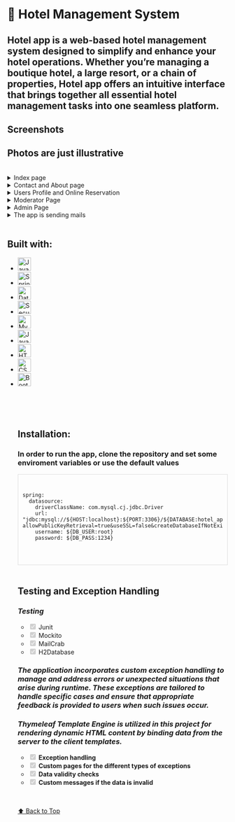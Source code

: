 <a id="top"></a>
<h1>🏨 Hotel Management System</h1>

<h2>Hotel app is a web-based hotel management system designed to simplify and enhance your hotel operations. Whether you’re managing a boutique hotel, a large resort, or a chain of properties, Hotel app offers an intuitive interface that brings together all essential hotel management tasks into one seamless platform.</h2>


   <h2>Screenshots</h2>
  <h2>Photos are just illustrative</h2>
  <br>
  
  <details>
    <summary>Index page</summary>
  <h2>The welcoming page of the app</h2>
  <h3>Not logged user</h3>
    <img src="https://github.com/user-attachments/assets/772939ac-44dd-4c3d-9dd7-e36c92a7782f" alt="Sample Image">
  <h3>Logged user</h3>
    <img src="https://github.com/user-attachments/assets/3c7945d7-3f81-47f5-b478-5b2051bcae6c" alt="Sample Image">
  <h3>Index page bottom part</h3>
    <img src="https://github.com/user-attachments/assets/e4bc7626-bf9e-4d76-acfa-aeba37887ae2" alt="Sample Image">
  <h3>Footer</h3>
    <img src="https://github.com/user-attachments/assets/e35559e5-3e4d-417e-96de-217bbf45a337" alt="Sample Image">
    <a href="#top">⬆️ Back to Top</a>
  </details>

  <details>
    <summary>Contact and About page</summary>
    <h2>Contact page</h2>
     <img src="https://github.com/user-attachments/assets/cb5b665c-01c4-44af-9f5d-6dcbeae33bec" alt="Sample Image">
    <h2>About page</h2>
     <img src="https://github.com/user-attachments/assets/2c926ced-341a-4813-bebc-e875fac0c5b1" alt="Sample Image">
     <a href="#top">⬆️ Back to Top</a>
  </details>

  <details>
    <summary>Users Profile and Online Reservation</summary>
     <h2>This are pages that all users can use</h2>
    <h3>User profile page</h3>
     <img src="https://github.com/user-attachments/assets/a0aa3036-5a13-420a-ba95-95723939d52d" alt="Sample Image">
    <h3>Online reservation page</h3>
     <img src="https://github.com/user-attachments/assets/e8493c59-25ac-4edb-9fd5-aa75bd3132d2" alt="Sample Image">
     <a href="#top">⬆️ Back to Top</a>
  </details>

  <details>
    <summary>Moderator Page</summary>
    <h2>Moderator role can add guest to hotel, checkout guest, check for new comments, contact requests, online reservations and this role have access to hotel overview</h2>
    <h3>Moderator page with no new comments, contact requests and online reservations</h3>
     <img src="https://github.com/user-attachments/assets/6bbda6ea-08ef-4e7b-b8ac-6f77763f6d4f" alt="Sample Image">
    <h3>Moderator page with new comments, contact requests and online reservations</h3>
     <img src="https://github.com/user-attachments/assets/7005d18b-505b-479f-a884-dff4d1d0b1dc" alt="Sample Image">
    <h3>Sample new online reservation</h3>
      <img src="https://github.com/user-attachments/assets/676f8991-2c6c-4f2a-9620-b865ab83caa3" alt="Sample Image">
     <a href="#top">⬆️ Back to Top</a>
  </details>

  <details>
    <summary>Admin Page</summary>
     <h2>Admin page have all the functunality of the app plus user roles management</h2>
    <h3>Admin page</h3>
     <img src="https://github.com/user-attachments/assets/2d519e55-268f-4cef-b7fe-bc31c7c72813" alt="Sample Image">
    <h3>User management page</h3>
     <img src="https://github.com/user-attachments/assets/f0f53bf5-96e4-4d31-ab1d-d0afbcc30856" alt="Sample Image">
     <a href="#top">⬆️ Back to Top</a>
  </details>
  
  <details>
    <summary>The app is sending mails</summary>
    <h2>It's only for testing purpose and a Docker image of MailCrab is used for sending mails</h2>
    <h2>Online Reservation Confirmation Email</h2>
     <img src="https://github.com/user-attachments/assets/11311380-62c1-4d5a-8382-27e51dc482d6" alt="Sample Image">
    <h2>Easter egg</h2>
     <h4>The app have an easter egg and it is sending email with bonus voucher when someone subscribe for second time</h4>
     <img src="https://github.com/user-attachments/assets/e21151a2-36ed-47ce-bbd9-afacc3ecf2fa" alt="Sample Image">
     <a href="#top">⬆️ Back to Top</a>
  </details>

<br>
<h2>Built with:</h2>
 <ul>
    
   <li class="task-list-item"> 
      <img height="30px" style="padding-right:10px;" src="https://camo.githubusercontent.com/3245d1b22e1659c3a95eac2b14dc9601f4eac7268e86189b90968b280df8311c/68747470733a2f2f696d672e736869656c64732e696f2f62616467652f4a6176612d454434323336" alt="Java">  
   </li>

   <li class="task-list-item">
      <img height="30px" style="padding-right:10px;" src="https://camo.githubusercontent.com/e5d9b25055cdc7a6a057583523c67a5b6dc6df64c186c92c52b503667812c901/68747470733a2f2f696d672e736869656c64732e696f2f62616467652f537072696e672d426f6f742d253233364242313344" alt="Spring boot">        
   </li>

   <li class="task-list-item">
      <img height="30px" style="padding-right:10px;" src="https://camo.githubusercontent.com/00984cbaea44f396be8d203bbae1efd86a401f1246acaf7c13d101d01c10629c/68747470733a2f2f696d672e736869656c64732e696f2f62616467652f537072696e672d446174614a50412d253233364242313344" alt="Data">    
   </li>
 
   <li class="task-list-item">
      <img height="30px" src="https://camo.githubusercontent.com/81a530cce72aeedfa8b988af7eab6622d162b7074096ae5a87431c6b3ec00ea5/68747470733a2f2f696d672e736869656c64732e696f2f62616467652f537072696e672d53656375726974792d253233443433353334" alt="Security"></img>
   </li>

   <li class="task-list-item">
      <img height="30px" style="padding-right:10px;" src="https://camo.githubusercontent.com/d1f42deda02609acd35acc1178178ce1e2588b3689ec9b7ce35f52f4f9720501/68747470733a2f2f696d672e736869656c64732e696f2f62616467652f4d792d53514c2d463539323142" alt="MySQL"></img>
   </li>

   <li class="task-list-item">
      <img height="30px" src="https://camo.githubusercontent.com/a5c9401ce9999209b8dc5cd596779c77e0db6755bfdff1783604e8f72eb9181c/68747470733a2f2f696d672e736869656c64732e696f2f62616467652f4a6176615363726970742d454344423646" alt="JavaScript"></img>
   </li>

   <li class="task-list-item">
      <img height="30px" src="https://camo.githubusercontent.com/762331ec09cd1995232f4e374cb8c6ad57fceb161f2b238bfb06f3516b49321b/68747470733a2f2f696d672e736869656c64732e696f2f62616467652f48544d4c2d463137353435" alt="HTML5"></img>
   </li>

   <li class="task-list-item">
     <img height="30px" src="https://camo.githubusercontent.com/0bc29fd5c002e6c8ac0bb673d594cdde6ab7667a779afcfe3e39b5ea918c4c4f/68747470733a2f2f696d672e736869656c64732e696f2f62616467652f4353532d323936344632" alt="CSS3"></img>
   </li>

   <li class="task-list-item">
     <img height="30px" src="https://camo.githubusercontent.com/195a883a665d2d0d8f3faf0a5c066e4fdab045a4f1e189d6a8db1296431e457a/68747470733a2f2f696d672e736869656c64732e696f2f62616467652f426f6f7473747261702d383530454636" alt="Bootstrap"></img>
   </li>

<br><br><br>
<h2>Installation:</h2>
<h3>In order to run the app, clone the repository and set some enviroment variables or use the default values</h3>
<div style="max-height: 200px; overflow-y: auto; padding: 10px; border: 1px solid #ddd;">
  <pre>
  <code>
spring:
  datasource:
    driverClassName: com.mysql.cj.jdbc.Driver
    url: "jdbc:mysql://${HOST:localhost}:${PORT:3306}/${DATABASE:hotel_app}?allowPublicKeyRetrieval=true&useSSL=false&createDatabaseIfNotExist=true&serverTimezone=UTC"
    username: ${DB_USER:root}
    password: ${DB_PASS:1234}
  </code>
  </pre>
</div>
<br>

<h2>Testing and Exception Handling</h2>

   <h3 dir="auto"><em>Testing</em></h3>
   <ul class="contains-task-list">
      <li class="task-list-item"><input type="checkbox" id="" disabled="" class="task-list-item-checkbox" checked=""> Junit</li>
      <li class="task-list-item"><input type="checkbox" id="" disabled="" class="task-list-item-checkbox" checked=""> Mockito</li>
      <li class="task-list-item"><input type="checkbox" id="" disabled="" class="task-list-item-checkbox" checked=""> MailCrab</li>
      <li class="task-list-item"><input type="checkbox" id="" disabled="" class="task-list-item-checkbox" checked=""> H2Database</li>
   </ul>

   <h3><em>The application incorporates custom exception handling to manage and address errors or unexpected situations that arise during runtime. These exceptions are tailored to handle specific cases and ensure that appropriate feedback is provided to users  when such issues occur.</em></h3>

   <h3 dir="auto"><em>Thymeleaf Template Engine is utilized in this project for rendering dynamic HTML content by binding data from the server to the client templates.</em></h3>
   <ul class="contains-task-list">
      <li class="task-list-item"><input type="checkbox" id="" disabled="" class="task-list-item-checkbox" checked=""> <strong>Exception handling</strong></li>
      <li class="task-list-item"><input type="checkbox" id="" disabled="" class="task-list-item-checkbox" checked=""> <strong>Custom pages for the different types of exceptions</strong></li>
      <li class="task-list-item"><input type="checkbox" id="" disabled="" class="task-list-item-checkbox" checked=""> <strong>Data validity checks</strong></li>
      <li class="task-list-item"><input type="checkbox" id="" disabled="" class="task-list-item-checkbox" checked=""> <strong>Custom messages if the data is invalid</strong></li>
   </ul>

<br><br>
 <a href="#top">⬆️ Back to Top</a>


  
